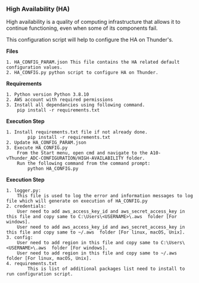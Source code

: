 ### High Availability (HA)
High availability is a quality of computing infrastructure that allows it to continue functioning, even when some of its components fail.

This configuration script will help to configure the HA on Thunder's. 

**Files**

    1. HA_CONFIG_PARAM.json This file contains the HA related default configuration values.
    2. HA_CONFIG.py python script to configure HA on Thunder.


**Requirements**

    1. Python version Python 3.8.10
    2. AWS account with required permissions
	3. Install all dependancies using following command. 
        pip install -r requirements.txt

**Execution Step**

    1. Install requirements.txt file if not already done.
            pip install -r requirements.txt
    2. Update HA_CONFIG_PARAM.json
    3. Execute HA_CONFIG.py
	    From the Start menu, open cmd and navigate to the A10-vThunder_ADC-CONFIGURATION/HIGH-AVAILABILITY folder.	
	    Run the following command from the command prompt:
            python HA_CONFIG.py

**Execution Step**

	1. logger.py:
		This file is used to log the error and information messages to log file which will generate on execution of HA_CONFIG.py
	2. credentials:
		User need to add aws_access_key_id and aws_secret_access_key in this file and copy same to C:\Users\<USERNAME>\.aws  folder [For windows].
		User need to add aws_access_key_id and aws_secret_access_key in this file and copy same to ~/.aws  folder [For linux, macOS, Unix].
	3. config:
		User need to add region in this file and copy same to C:\Users\<USERNAME>\.aws  folder [For windows].
		User need to add region in this file and copy same to ~/.aws  folder [For linux, macOS, Unix].
	4. requirements.txt
     		This is list of additional packages list need to install to run configuration script.
	
			
